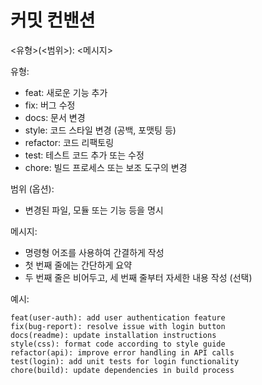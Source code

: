 # 커밋 컨밴션

<유형>(<범위>): <메시지>

유형:
- feat: 새로운 기능 추가
- fix: 버그 수정
- docs: 문서 변경
- style: 코드 스타일 변경 (공백, 포맷팅 등)
- refactor: 코드 리팩토링
- test: 테스트 코드 추가 또는 수정
- chore: 빌드 프로세스 또는 보조 도구의 변경

범위 (옵션):
- 변경된 파일, 모듈 또는 기능 등을 명시

메시지:
- 명령형 어조를 사용하여 간결하게 작성
- 첫 번째 줄에는 간단하게 요약
- 두 번째 줄은 비어두고, 세 번째 줄부터 자세한 내용 작성 (선택)

예시:
```
feat(user-auth): add user authentication feature
fix(bug-report): resolve issue with login button
docs(readme): update installation instructions
style(css): format code according to style guide
refactor(api): improve error handling in API calls
test(login): add unit tests for login functionality
chore(build): update dependencies in build process
```
